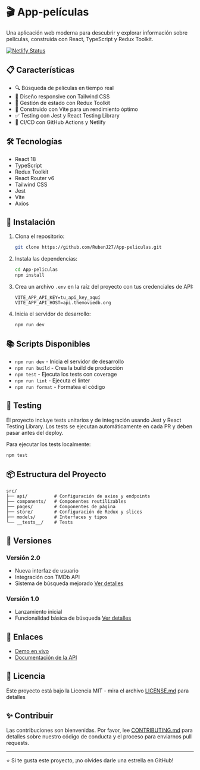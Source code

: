 # 🎬 App-películas

Una aplicación web moderna para descubrir y explorar información sobre películas, construida con React, TypeScript y Redux Toolkit.

[![Netlify Status](https://api.netlify.com/api/v1/badges/YOUR-BADGE-ID/deploy-status)](https://page-to-see-movie-information.netlify.app/)

## 📋 Características

- 🔍 Búsqueda de películas en tiempo real
- 📱 Diseño responsive con Tailwind CSS
- 🎯 Gestión de estado con Redux Toolkit
- 🚀 Construido con Vite para un rendimiento óptimo
- ✅ Testing con Jest y React Testing Library
- 🔄 CI/CD con GitHub Actions y Netlify

## 🛠️ Tecnologías

- React 18
- TypeScript
- Redux Toolkit
- React Router v6
- Tailwind CSS
- Jest
- Vite
- Axios

## 🚀 Instalación

1. Clona el repositorio:

   ```bash
   git clone https://github.com/RubenJ27/App-peliculas.git
   ```

2. Instala las dependencias:

   ```bash
   cd App-peliculas
   npm install
   ```

3. Crea un archivo `.env` en la raíz del proyecto con tus credenciales de API:

   ```env
   VITE_APP_API_KEY=tu_api_key_aquí
   VITE_APP_API_HOST=api.themoviedb.org
   ```

4. Inicia el servidor de desarrollo:
   ```bash
   npm run dev
   ```

## 📚 Scripts Disponibles

- `npm run dev` - Inicia el servidor de desarrollo
- `npm run build` - Crea la build de producción
- `npm test` - Ejecuta los tests con coverage
- `npm run lint` - Ejecuta el linter
- `npm run format` - Formatea el código

## 🧪 Testing

El proyecto incluye tests unitarios y de integración usando Jest y React Testing Library. Los tests se ejecutan automáticamente en cada PR y deben pasar antes del deploy.

Para ejecutar los tests localmente:

```bash
npm test
```

## 📦 Estructura del Proyecto

```
src/
├── api/          # Configuración de axios y endpoints
├── components/   # Componentes reutilizables
├── pages/        # Componentes de página
├── store/        # Configuración de Redux y slices
├── models/       # Interfaces y tipos
└── __tests__/    # Tests
```

## 🌟 Versiones

### Versión 2.0

- Nueva interfaz de usuario
- Integración con TMDb API
- Sistema de búsqueda mejorado
  [Ver detalles](https://github.com/RubenJ27/App-peliculas/commit/b079b5f7ad8a24ba1fc07c99bb1d12455565bad3)

### Versión 1.0

- Lanzamiento inicial
- Funcionalidad básica de búsqueda
  [Ver detalles](https://github.com/RubenJ27/App-peliculas/commit/55b21cdec1fcd286eae4199f922dd738aecace7b)

## 🔗 Enlaces

- [Demo en vivo](https://page-to-see-movie-information.netlify.app/)
- [Documentación de la API](https://developers.themoviedb.org/3)

## 📄 Licencia

Este proyecto está bajo la Licencia MIT - mira el archivo [LICENSE.md](LICENSE.md) para detalles

## ✨ Contribuir

Las contribuciones son bienvenidas. Por favor, lee [CONTRIBUTING.md](CONTRIBUTING.md) para detalles sobre nuestro código de conducta y el proceso para enviarnos pull requests.

---

⭐️ Si te gusta este proyecto, ¡no olvides darle una estrella en GitHub!
